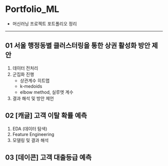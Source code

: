 # Portfolio_ML

* 머신러닝 프로젝트 포트폴리오 정리
---
## 01 서울 행정동별 클러스터링을 통한 상권 활성화 방안 제안
1. 데이터 전처리
2. 군집화 진행
     - 상관계수 히트맵
     - k-medoids
     - elbow method, 실루엣 계수
3. 결과 해석 및 방안 제언


## 02 [캐글] 고객 이탈 확률 예측
1. EDA (데이터 탐색)
2. Feature Engineering
3. 모델링 및 결과 해석


## 03 [데이콘] 고객 대출등급 예측

